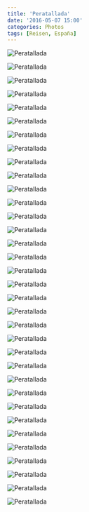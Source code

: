```yaml
---
title: 'Peratallada'
date: '2016-05-07 15:00'
categories: Photos
tags: [Reisen, España]
---
```


<div class='preview'><img src='{{urls.media}}/PeratalladaOK.jpg' alt='Peratallada'></div>

<a id='75d5e3a9eb1a1e5b0776324ab26ef32e-800'></a>![Peratallada]({{urls.media}}/75d5e3a9eb1a1e5b0776324ab26ef32e-800.jpg 'Дверь.')

<a id='69637676c7cd44336c93ea58e8e56618-800'></a>![Peratallada]({{urls.media}}/69637676c7cd44336c93ea58e8e56618-800.jpg 'Жилой домик.')

<a id='0d3a4dcd39e70f90dfebe1687e26d671-800'></a>![Peratallada]({{urls.media}}/0d3a4dcd39e70f90dfebe1687e26d671-800.jpg 'Парадный вход.')

<a id='9697e8371105fc261ea7de04525028e2-800'></a>![Peratallada]({{urls.media}}/9697e8371105fc261ea7de04525028e2-800.jpg 'Улица.')

<a id='ae4a34d4b2e8c9366215f9ca90c99f2a-800'></a>![Peratallada]({{urls.media}}/ae4a34d4b2e8c9366215f9ca90c99f2a-800.jpg 'Гончарных дел мастер.')

<a id='919bb36a76ba441847d93b7baa8d1e70-800'></a>![Peratallada]({{urls.media}}/919bb36a76ba441847d93b7baa8d1e70-800.jpg 'Этому собору почти тысяча лет.')

<a id='ce03a06c71773c0f36e44233cc11b306-800'></a>![Peratallada]({{urls.media}}/ce03a06c71773c0f36e44233cc11b306-800.jpg 'Поближе.')

<a id='88fddf912e485ab87b5d6c2640941690-800'></a>![Peratallada]({{urls.media}}/88fddf912e485ab87b5d6c2640941690-800.jpg 'Еще поближе.')

<a id='eddcc703e5425977886f5765580c4616-800'></a>![Peratallada]({{urls.media}}/eddcc703e5425977886f5765580c4616-800.jpg 'Ресторан.')

<a id='284bed923388efaf2094a62908c067a5-800'></a>![Peratallada]({{urls.media}}/284bed923388efaf2094a62908c067a5-800.jpg 'В целом, город очень лубочный.')

<a id='8884c8d2f13aea6fe1698ce490ed567b-800'></a>![Peratallada]({{urls.media}}/8884c8d2f13aea6fe1698ce490ed567b-800.jpg 'Вход.')

<a id='b54ef74517e5887655b81462ea4997b7-800'></a>![Peratallada]({{urls.media}}/b54ef74517e5887655b81462ea4997b7-800.jpg 'Натюрморт со стеной.')

<a id='d8e6b9e2e968d760da6809c89e1ab846-800'></a>![Peratallada]({{urls.media}}/d8e6b9e2e968d760da6809c89e1ab846-800.jpg 'Кусок старого замка.')

<a id='ce810e41601bc2e144ce6609332d90ae-800'></a>![Peratallada]({{urls.media}}/ce810e41601bc2e144ce6609332d90ae-800.jpg 'Старая башня.')

<a id='b15216ff0a190fe3ad3a3b4c84536d2a-800'></a>![Peratallada]({{urls.media}}/b15216ff0a190fe3ad3a3b4c84536d2a-800.jpg 'Башня поближе.')

<a id='bd7555c8800224574faabd8cb9d8e60b-800'></a>![Peratallada]({{urls.media}}/bd7555c8800224574faabd8cb9d8e60b-800.jpg 'Дорога оборудована то ли водостоком, то ли колеей.')

<a id='5f61a8b02a481bb3a45fe8fb75fcf33e-800'></a>![Peratallada]({{urls.media}}/5f61a8b02a481bb3a45fe8fb75fcf33e-800.jpg 'Наверное, все-таки, колея.')

<a id='31d74a79765d2b3042f0d45999ff002e-800'></a>![Peratallada]({{urls.media}}/31d74a79765d2b3042f0d45999ff002e-800.jpg 'Тринадцать дядек под окном…')

<a id='9f9ef6f5ac0ee884a6a5fbf86c33e592-800'></a>![Peratallada]({{urls.media}}/9f9ef6f5ac0ee884a6a5fbf86c33e592-800.jpg 'Улочка.')

<a id='ad41adf8bfb65b98ae7c57899812f5cb-800'></a>![Peratallada]({{urls.media}}/ad41adf8bfb65b98ae7c57899812f5cb-800.jpg 'Арочка.')

<a id='c45cadc47b38fd1a9295a2b4e2e54ac4-800'></a>![Peratallada]({{urls.media}}/c45cadc47b38fd1a9295a2b4e2e54ac4-800.jpg 'Парковка для избранных.')

<a id='4a1f8a1b574f971d496f315b43d7a01e-800'></a>![Peratallada]({{urls.media}}/4a1f8a1b574f971d496f315b43d7a01e-800.jpg 'Не рояль, конечно, но в кустах.')

<a id='435f8efb70b5b3e7bfc05a7729dbea06-800'></a>![Peratallada]({{urls.media}}/435f8efb70b5b3e7bfc05a7729dbea06-800.jpg 'Кошмар профессионального наборщика.')

<a id='c6fdaef78bad455da3eeba329d19fe07-800'></a>![Peratallada]({{urls.media}}/c6fdaef78bad455da3eeba329d19fe07-800.jpg 'Улица, фонарь.')

<a id='05c41604dec2ffeb99122ae1898fc4ca-800'></a>![Peratallada]({{urls.media}}/05c41604dec2ffeb99122ae1898fc4ca-800.jpg 'Улица, цветы.')

<a id='70ec7e3adc04396ee37dab8d20d767de-800'></a>![Peratallada]({{urls.media}}/70ec7e3adc04396ee37dab8d20d767de-800.jpg 'Город весь вот такой примерно.')

<a id='19577ed7b0e1bfdb28a1f83b4bdb9b75-800'></a>![Peratallada]({{urls.media}}/19577ed7b0e1bfdb28a1f83b4bdb9b75-800.jpg 'Turisme Rural.')

<a id='e50e196e320df41ebe11c7dd070a55da-800'></a>![Peratallada]({{urls.media}}/e50e196e320df41ebe11c7dd070a55da-800.jpg 'Просто розы.')

<a id='a245690104ecfbb67a5f286b90e2abb2-800'></a>![Peratallada]({{urls.media}}/a245690104ecfbb67a5f286b90e2abb2-800.jpg 'Внезапно ржаное поле.')

<a id='3b7c84ff79ba02838533964b374bb4c9-800'></a>![Peratallada]({{urls.media}}/3b7c84ff79ba02838533964b374bb4c9-800.jpg 'Добро пожаловать.')

<a id='01456796fc9fa8b13cb95996944b772e-800'></a>![Peratallada]({{urls.media}}/01456796fc9fa8b13cb95996944b772e-800.jpg 'Здесь очень много синих дверей.')

<a id='2c4ff0c8082dba2d35b91a964c59ea4f-800'></a>![Peratallada]({{urls.media}}/2c4ff0c8082dba2d35b91a964c59ea4f-800.jpg 'И не очень синих.')

<a id='f96fb826b971be47c855b6c496dc724f-800'></a>![Peratallada]({{urls.media}}/f96fb826b971be47c855b6c496dc724f-800.jpg 'Кофейни на центральной площади.')

